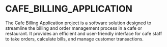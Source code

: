 # CAFE_BILLING_APPLICATION
The Cafe Billing Application project is a software solution designed to streamline the billing and order management process in a cafe or restaurant. It provides an efficient and user-friendly interface for cafe staff to take orders, calculate bills, and manage customer transactions.
